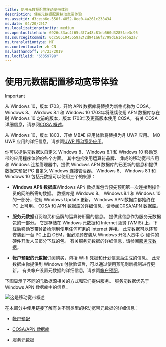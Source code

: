```yaml
---
title: 使用元数据配置移动宽带体验
description: 使用元数据配置移动宽带体验
ms.assetid: d3ceab6e-550f-4852-8ee0-4a261c238434
ms.date: 04/20/2017
ms.localizationpriority: medium
ms.openlocfilehash: 6926c33ac4f65c377a48c81eb560d32850ae3c95
ms.sourcegitcommit: 0cc5051945559a242d941a6f2799d161d8eba2a7
ms.translationtype: MT
ms.contentlocale: zh-CN
ms.lasthandoff: 04/23/2019
ms.locfileid: "63359798"
---
```

# <a name="using-metadata-to-configure-mobile-broadband-experiences"></a>使用元数据配置移动宽带体验

> [!IMPORTANT] 
> 从 Windows 10，版本 1703，开始 APN 数据库将替换为新格式称为 COSA。 Windows 8、 Windows 8.1 和 Windows 10 1703年将继续使用 APN 数据库存在时 Windows 10 之前的版本，版本 1703年及更高版本使用 COSA。 有关 COSA 详细信息，请参阅[COSA 概述](cosa-overview.md)。
>
> 从 Windows 10，版本 1803，开始 MBAE 应用体验将替换为月 UWP 应用。 MO UWP 应用的详细信息，请参阅[UWP 移动宽带应用](uwp-mobile-broadband-apps.md)。

你可以提供元数据以自定义 Windows 8、 Windows 8.1 和 Windows 10 移动宽带的应用程序体验的各个方面。 其中包括使用运算符品牌、 集成的移动宽带应用和 Windows 连接管理器中，提供 Windows APN 数据库的已更新的信息和提供数据来预配 PC 自定义 Windows 连接管理器。 Windows 8、 Windows 8.1 和 Windows 10 包括元数据可以使用三个的来源：

-   **Windows APN 数据库**Windows APN 数据库包含预先预配第一次连接到操作员的网络所需的数据。 数据库是 Windows 8、 Windows 8.1 和 Windows 10 的一部分，使用 Windows Update 更新。 Windows APN 数据库都始终在 PC 上可用。 COSA 和 APN 数据库的详细信息，请参阅[COSA/APN 数据库](cosa-apn-database.md)。

-   **服务元数据**订阅购买和品牌的运算符所需的信息。 提供此信息作为服务元数据包的一部分。 它是存储在 Windows 元数据和 Internet 服务 (WMIS) 上，下载后移动宽带设备检测到使用任何可用的 Internet 连接。 此元数据可以还预安装到一台 PC 上由 OEM，但必须预安装从 Windows 开发人员中心-硬件的硬件开发人员部分下载的包。 有关服务元数据的详细信息，请参阅[服务元数据](service-metadata.md)。

-   **帐户预配的元数据**订阅购买，包括 Wi-fi 凭据和计划信息后生成的信息。 此元数据由你提供到 Windows 付款验证后，可以通过使用预配刷新机制进行更新。 有关帐户设置元数据的详细信息，请参阅[帐户预配](account-provisioning.md)。

下图显示了不同的元数据源相关的方式和它们提供服务。 服务元数据优先于 Windows APN 数据库中的信息。

![这是移动宽带概述](images/mbae-sxs-overview.jpg)

在本部分中使用链接了解有关不同类型的移动宽带元数据的详细信息：

-   [帐户预配](account-provisioning.md)

-   [COSA/APN 数据库](cosa-apn-database.md)

-   [服务元数据](service-metadata.md)
